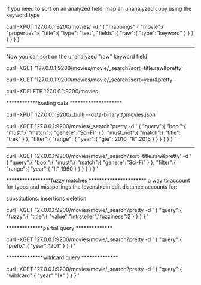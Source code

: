 if you need to sort on an analyzed field, map an unanalyzed copy using the keyword type

curl -XPUT 127.0.0.1:9200/movies/ -d '
{
	"mappings":{
		"movie":{
			"properties":{
				"title":{
					"type": "text",
					"fields":{
						"raw":{
							"type":"keyword"
						}
					}
				}
			}
		}
	}
}
'

********************************


Now you can sort on the unanalyzed "raw" keyword field

curl -XGET '127.0.0.1:9200/movies/movie/_search?sort=title.raw&pretty'

curl -XGET '127.0.0.1:9200/movies/movie/_search?sort=year&pretty'

curl -XDELETE 127.0.0.1:9200/movies

************loading data ********************

curl -XPUT 127.0.0.1:9200/_bulk --data-binary @movies.json

curl -XGET 127.0.0.1:9200/movies/_search?pretty -d '
{
	"query":{
		"bool":{
			"must":{
				"match":{
					"genere":"Sci-Fi"
				}
			},
			"must_not":{
				"match":{
					"title": "trek"
				}
			},
			"filter":{
				"range": {
					"year":{
						"gte": 2010,
						"lt":2015
					}
				}
			}
		}
	}
}
'

*******************
curl -XGET 127.0.0.1:9200/movies/movie/_search?sort=title.raw&pretty' -d '
{
	"query":{
		"bool":{
			"must":{
				"match":{
					"genere":"Sci-Fi"
				}
			},
			"filter":{
				"range":{
					"year":{
						"lt":1960
					}
				}
			}
		}
	}
}
'

*****************fuzzy matches **********************
a way to account for typos and misspellings
the levenshtein edit distance accounts for:

substitutions:
insertions
deletion

curl -XGET 127.0.0.1:9200/movies/movie/_search?pretty -d '
{
	"query":{
		"fuzzy":{
			"title":{
				"value":"intrsteller","fuzziness":2
			}
		}
	}
}
'

**************partial query **************

curl -XGET 127.0.0.1:9200/movies/movie/_search?pretty -d '
{
	"query":{
		"prefix":{
			"year":"201"
		}
	}
}
'

**************wildcard query **************

curl -XGET 127.0.0.1:9200/movies/movie/_search?pretty -d '
{
	"query":{
		"wildcard":{
			"year":"1*"
		}
	}
}
'

